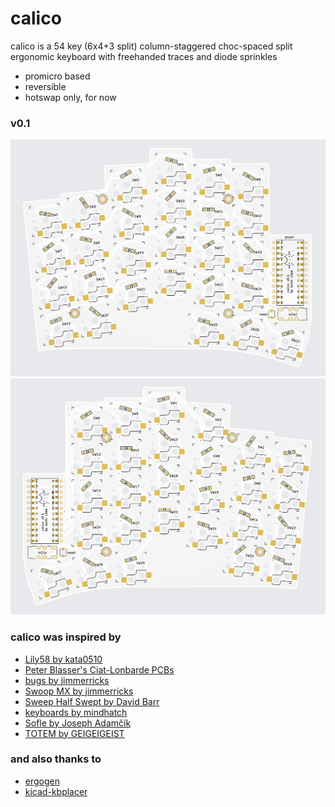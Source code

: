 # calico

calico is a 54 key (6x4+3 split) column-staggered choc-spaced split ergonomic keyboard with freehanded traces and diode sprinkles

* promicro based
* reversible
* hotswap only, for now

### v0.1

![left-side (front) view](left.png)
![right-side (back) view](right.png)

### calico was inspired by

* [Lily58 by kata0510](https://github.com/kata0510/Lily58)
* [Peter Blasser's Ciat-Lonbarde PCBs](https://www.ciat-lonbarde.net/)
* [bugs by jimmerricks](https://github.com/jimmerricks/bugs)
* [Swoop MX by jimmerricks](https://github.com/jimmerricks/swoop)
* [Sweep Half Swept by David Barr](https://github.com/davidphilipbarr/Sweep)
* [keyboards by mindhatch](https://github.com/mindhatch/keyboards)
* [Sofle by Joseph Adamčík](https://josefadamcik.github.io/SofleKeyboard/)
* [TOTEM by GEIGEIGEIST](https://github.com/GEIGEIGEIST/TOTEM)

### and also thanks to

* [ergogen](https://github.com/ergogen/ergogen)
* [kicad-kbplacer](https://github.com/adamws/kicad-kbplacer/tree/master)
